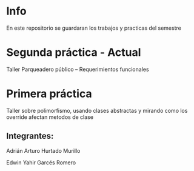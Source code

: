 # Info

En este repositorio se guardaran los trabajos y practicas del semestre

# Segunda práctica - Actual

Taller Parqueadero público – Requerimientos funcionales

# Primera práctica

Taller sobre polimorfismo, usando clases abstractas y mirando como los override afectan metodos de clase

## Integrantes:

Adrián Arturo Hurtado Murillo	

Edwin Yahir Garcés Romero